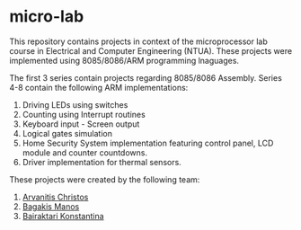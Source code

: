 # micro-lab
This repository contains projects in context of the microprocessor lab course in Electrical and Computer Engineering (NTUA). These projects were implemented using 8085/8086/ARM programming lnaguages.

The first 3 series contain projects regarding 8085/8086 Assembly.
Series 4-8 contain the following ARM implementations:

1. Driving LEDs using switches
2. Counting using Interrupt routines
3. Keyboard input - Screen output
4. Logical gates simulation
5. Home Security System implementation featuring control panel, LCD module and counter countdowns.
6. Driver implementation for thermal sensors.


These projects were created by the following team:

1. [Arvanitis Christos](https://github.com/arvchristos)
2. [Bagakis Manos](https://github.com/manosbagakis)
3. [Bairaktari Konstantina](https://github.com/showerDevice) 

